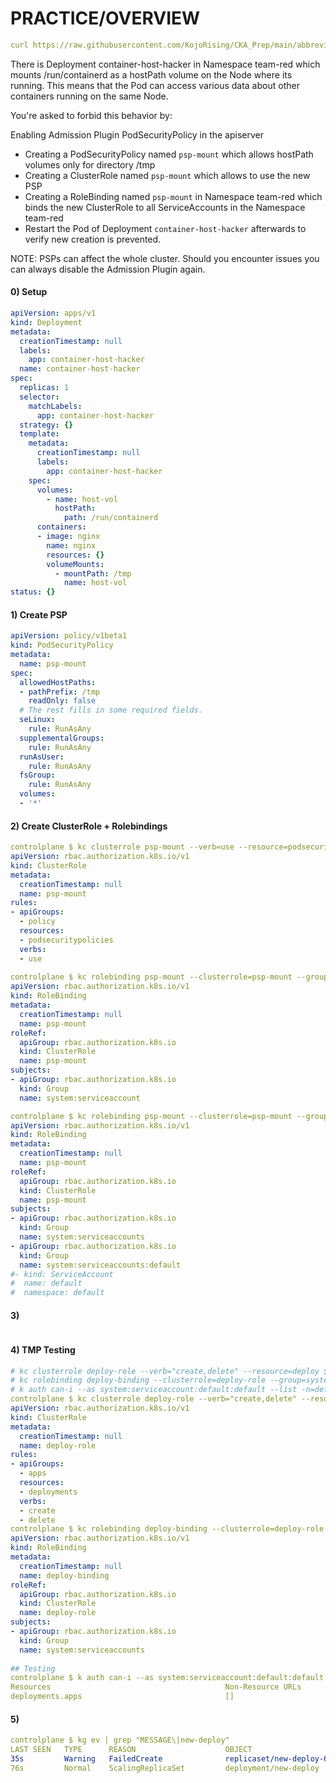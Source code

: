 # PRACTICE/OVERVIEW
```yaml
curl https://raw.githubusercontent.com/KojoRising/CKA_Prep/main/abbreviated_alias.sh > alias.sh && source alias.sh
```

There is Deployment container-host-hacker in Namespace team-red which mounts /run/containerd as a hostPath volume on the Node where its running. This means that the Pod can access various data about other containers running on the same Node.

You're asked to forbid this behavior by:

Enabling Admission Plugin PodSecurityPolicy in the apiserver
- Creating a PodSecurityPolicy named `psp-mount` which allows hostPath volumes only for directory /tmp
- Creating a ClusterRole named `psp-mount` which allows to use the new PSP
- Creating a RoleBinding named `psp-mount` in Namespace team-red which binds the new ClusterRole to all ServiceAccounts in the Namespace team-red
- Restart the Pod of Deployment `container-host-hacker` afterwards to verify new creation is prevented.

NOTE: PSPs can affect the whole cluster. Should you encounter issues you can always disable the Admission Plugin again.

     

#### 0) Setup
```yaml
apiVersion: apps/v1
kind: Deployment
metadata:
  creationTimestamp: null
  labels:
    app: container-host-hacker
  name: container-host-hacker
spec:
  replicas: 1
  selector:
    matchLabels:
      app: container-host-hacker
  strategy: {}
  template:
    metadata:
      creationTimestamp: null
      labels:
        app: container-host-hacker
    spec:
      volumes:
        - name: host-vol
          hostPath:
            path: /run/containerd
      containers:
      - image: nginx
        name: nginx
        resources: {}
        volumeMounts:
          - mountPath: /tmp
            name: host-vol
status: {}
```

#### 1) Create PSP
```yaml
apiVersion: policy/v1beta1
kind: PodSecurityPolicy
metadata:
  name: psp-mount
spec:
  allowedHostPaths:
  - pathPrefix: /tmp
    readOnly: false
  # The rest fills in some required fields.
  seLinux:
    rule: RunAsAny
  supplementalGroups:
    rule: RunAsAny
  runAsUser:
    rule: RunAsAny
  fsGroup:
    rule: RunAsAny
  volumes:
  - '*'
```

#### 2) Create ClusterRole + Rolebindings
```yaml
controlplane $ kc clusterrole psp-mount --verb=use --resource=podsecuritypolicy $d
apiVersion: rbac.authorization.k8s.io/v1
kind: ClusterRole
metadata:
  creationTimestamp: null
  name: psp-mount
rules:
- apiGroups:
  - policy
  resources:
  - podsecuritypolicies
  verbs:
  - use
  
controlplane $ kc rolebinding psp-mount --clusterrole=psp-mount --group=system:serviceaccount $d
apiVersion: rbac.authorization.k8s.io/v1
kind: RoleBinding
metadata:
  creationTimestamp: null
  name: psp-mount
roleRef:
  apiGroup: rbac.authorization.k8s.io
  kind: ClusterRole
  name: psp-mount
subjects:
- apiGroup: rbac.authorization.k8s.io
  kind: Group
  name: system:serviceaccount

controlplane $ kc rolebinding psp-mount --clusterrole=psp-mount --group=system:serviceaccounts --serviceaccount=default:default --group=system:serviceaccounts:default $d
apiVersion: rbac.authorization.k8s.io/v1
kind: RoleBinding
metadata:
  creationTimestamp: null
  name: psp-mount
roleRef:
  apiGroup: rbac.authorization.k8s.io
  kind: ClusterRole
  name: psp-mount
subjects:
- apiGroup: rbac.authorization.k8s.io
  kind: Group
  name: system:serviceaccounts
- apiGroup: rbac.authorization.k8s.io
  kind: Group
  name: system:serviceaccounts:default
#- kind: ServiceAccount
#  name: default
#  namespace: default
```

#### 3) 
```yaml

```

#### 4) TMP Testing
```yaml
# kc clusterrole deploy-role --verb="create,delete" --resource=deploy $d
# kc rolebinding deploy-binding --clusterrole=deploy-role --group=system:serviceaccounts $d
# k auth can-i --as system:serviceaccount:default:default --list -n=default | grep "Name\|deployment"
controlplane $ kc clusterrole deploy-role --verb="create,delete" --resource=deploy $d
apiVersion: rbac.authorization.k8s.io/v1
kind: ClusterRole
metadata:
  creationTimestamp: null
  name: deploy-role
rules:
- apiGroups:
  - apps
  resources:
  - deployments
  verbs:
  - create
  - delete
controlplane $ kc rolebinding deploy-binding --clusterrole=deploy-role --group=system:serviceaccounts $d
apiVersion: rbac.authorization.k8s.io/v1
kind: RoleBinding
metadata:
  creationTimestamp: null
  name: deploy-binding
roleRef:
  apiGroup: rbac.authorization.k8s.io
  kind: ClusterRole
  name: deploy-role
subjects:
- apiGroup: rbac.authorization.k8s.io
  kind: Group
  name: system:serviceaccounts
  
## Testing
controlplane $ k auth can-i --as system:serviceaccount:default:default --list -n=default | grep "Name\|deployment"
Resources                                       Non-Resource URLs                     Resource Names   Verbs
deployments.apps                                []                                    []               [create delete]
```

#### 5)
```yaml
controlplane $ kg ev | grep "MESSAGE\|new-deploy"
LAST SEEN   TYPE      REASON                    OBJECT                                      MESSAGE
35s         Warning   FailedCreate              replicaset/new-deploy-64d7658d74            Error creating: pods "new-deploy-64d7658d74-" is forbidden: PodSecurityPolicy: unable to admit pod: [spec.volumes[0].hostPath.pathPrefix: Invalid value: "/run/containerd": is not allowed to be used]
76s         Normal    ScalingReplicaSet         deployment/new-deploy                       Scaled up replica set new-deploy-64d7658d74 to 1
```
